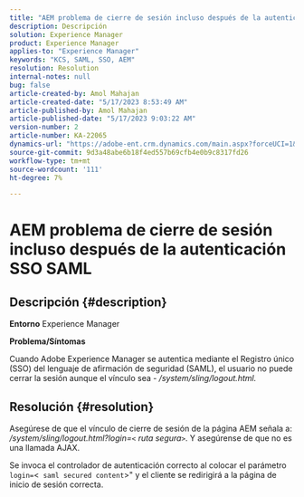 ```yaml
---
title: "AEM problema de cierre de sesión incluso después de la autenticación SSO SAML"
description: Descripción
solution: Experience Manager
product: Experience Manager
applies-to: "Experience Manager"
keywords: "KCS, SAML, SSO, AEM"
resolution: Resolution
internal-notes: null
bug: false
article-created-by: Amol Mahajan
article-created-date: "5/17/2023 8:53:49 AM"
article-published-by: Amol Mahajan
article-published-date: "5/17/2023 9:03:22 AM"
version-number: 2
article-number: KA-22065
dynamics-url: "https://adobe-ent.crm.dynamics.com/main.aspx?forceUCI=1&pagetype=entityrecord&etn=knowledgearticle&id=35968450-90f4-ed11-8848-6045bd006d92"
source-git-commit: 9d3a48abe6b18f4ed557b69cfb4e0b9c8317fd26
workflow-type: tm+mt
source-wordcount: '111'
ht-degree: 7%

---
```


# AEM problema de cierre de sesión incluso después de la autenticación SSO SAML

## Descripción {#description}

<b>Entorno</b>
Experience Manager

<b>Problema/Síntomas</b>

Cuando Adobe Experience Manager se autentica mediante el Registro único (SSO) del lenguaje de afirmación de seguridad (SAML), el usuario no puede cerrar la sesión aunque el vínculo sea - */system/sling/logout.html.*


## Resolución {#resolution}


Asegúrese de que el vínculo de cierre de sesión de la página AEM señala a: */system/sling/logout.html?login=`<` ruta segura`>`*. Y asegúrense de que no es una llamada AJAX.

Se invoca el controlador de autenticación correcto al colocar el parámetro `login=`&lt;` saml secured content`>&quot; y el cliente se redirigirá a la página de inicio de sesión correcta.
